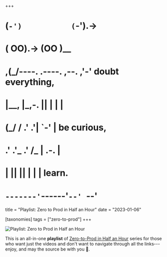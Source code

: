 +++
#   (`-')           (`-').->
#   ( OO).->        (OO )__
# ,(_/----. .----. ,--. ,'-' doubt everything,
# |__,    |\_,-.  ||  | |  |
#  (_/   /    .' .'|  `-'  | be curious,
#  .'  .'_  .'  /_ |  .-.  |
# |       ||      ||  | |  | learn.
# `-------'`------'`--' `--'

title = "Playlist: Zero to Prod in Half an Hour"
date = "2023-01-06"

[taxonomies]
tags = ["zero-to-prod"]
+++

![Playlist: Zero to Prod in Half an Hour](/zerotohero-dev/content/images/size/w1200/2024/03/time.png)

This is an all-in-one **playlist**
of [Zero-to-Prod in Half an Hour](https://www.zerotohero.dev/zero-to-prod-in-half-an-hour/)
series for those who want just the videos and don't want to navigate through all
the links---enjoy, and may the source be with you 🦄.
